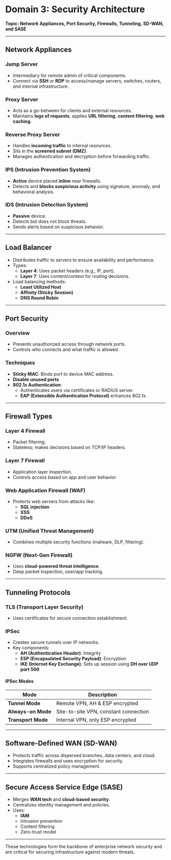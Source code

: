 
# Domain 3: Security Architecture  
**Topic: Network Appliances, Port Security, Firewalls, Tunneling, SD-WAN, and SASE**

---

## Network Appliances

### Jump Server
- Intermediary for remote admin of critical components.
- Connect via **SSH** or **RDP** to access/manage servers, switches, routers, and internal infrastructure.

### Proxy Server
- Acts as a go-between for clients and external resources.
- Maintains **logs of requests**, applies **URL filtering**, **content filtering**, **web caching**.

### Reverse Proxy Server
- Handles **incoming traffic** to internal resources.
- Sits in the **screened subnet (DMZ)**.
- Manages authentication and decryption before forwarding traffic.

### IPS (Intrusion Prevention System)
- **Active** device placed **inline** near firewalls.
- Detects and **blocks suspicious activity** using signature, anomaly, and behavioral analysis.

### IDS (Intrusion Detection System)
- **Passive** device.
- Detects but does not block threats.
- Sends alerts based on suspicious behavior.

---

## Load Balancer

- Distributes traffic to servers to ensure availability and performance.
- Types:
  - **Layer 4**: Uses packet headers (e.g., IP, port).
  - **Layer 7**: Uses content/context for routing decisions.
- Load balancing methods:
  - **Least Utilized Host**
  - **Affinity (Sticky Session)**
  - **DNS Round Robin**

---

## Port Security

### Overview
- Prevents unauthorized access through network ports.
- Controls who connects and what traffic is allowed.

### Techniques
- **Sticky MAC**: Binds port to device MAC address.
- **Disable unused ports**
- **802.1x Authentication**:
  - Authenticates users via certificates or RADIUS server.
  - **EAP (Extensible Authentication Protocol)** enhances 802.1x.

---

## Firewall Types

### Layer 4 Firewall
- Packet filtering.
- Stateless; makes decisions based on TCP/IP headers.

### Layer 7 Firewall
- Application layer inspection.
- Controls access based on app and user behavior.

### Web Application Firewall (WAF)
- Protects web servers from attacks like:
  - **SQL injection**
  - **XSS**
  - **DDoS**

### UTM (Unified Threat Management)
- Combines multiple security functions (malware, DLP, filtering).

### NGFW (Next-Gen Firewall)
- Uses **cloud-powered threat intelligence**.
- Deep packet inspection, user/app tracking.

---

## Tunneling Protocols

### TLS (Transport Layer Security)
- Uses certificates for secure connection establishment.

### IPSec
- Creates secure tunnels over IP networks.
- Key components:
  - **AH (Authentication Header)**: Integrity
  - **ESP (Encapsulated Security Payload)**: Encryption
  - **IKE (Internet Key Exchange)**: Sets up session using **DH over UDP port 500**

#### IPSec Modes
| Mode             | Description |
|------------------|-------------|
| **Tunnel Mode**  | Remote VPN, AH & ESP encrypted |
| **Always-on Mode** | Site-to-site VPN, constant connection |
| **Transport Mode** | Internal VPN, only ESP encrypted |

---

## Software-Defined WAN (SD-WAN)
- Protects traffic across dispersed branches, data centers, and cloud.
- Integrates firewalls and uses encryption for security.
- Supports centralized policy management.

---

## Secure Access Service Edge (SASE)
- Merges **WAN tech** and **cloud-based security**.
- Centralizes identity management and policies.
- Uses:
  - **IAM**
  - Intrusion prevention
  - Content filtering
  - Zero-trust model

---

These technologies form the backbone of enterprise network security and are critical for securing infrastructure against modern threats.
